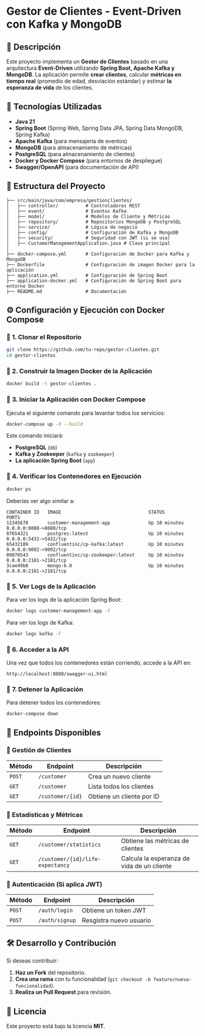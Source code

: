 # Gestor de Clientes - Event-Driven con Kafka y MongoDB

## 📌 Descripción
Este proyecto implementa un **Gestor de Clientes** basado en una arquitectura **Event-Driven** utilizando **Spring Boot, Apache Kafka y MongoDB**. La aplicación permite **crear clientes**, calcular **métricas en tiempo real** (promedio de edad, desviación estándar) y estimar **la esperanza de vida** de los clientes.

## 🚀 Tecnologías Utilizadas
- **Java 21**
- **Spring Boot** (Spring Web, Spring Data JPA, Spring Data MongoDB, Spring Kafka)
- **Apache Kafka** (para mensajería de eventos)
- **MongoDB** (para almacenamiento de métricas)
- **PostgreSQL** (para almacenamiento de clientes)
- **Docker y Docker Compose** (para entornos de despliegue)
- **Swagger/OpenAPI** (para documentación de API)

## 📂 Estructura del Proyecto
```
├── src/main/java/com/empresa/gestionclientes/
│   ├── controller/          # Controladores REST
│   ├── event/               # Eventos Kafka
│   ├── model/               # Modelos de Cliente y Métricas
│   ├── repository/          # Repositorios MongoDB y PostgreSQL
│   ├── service/             # Lógica de negocio
│   ├── config/              # Configuración de Kafka y MongoDB
│   ├── security/            # Seguridad con JWT (si se usa)
│   ├── CustomerManagementApplication.java # Clase principal
│
├── docker-compose.yml       # Configuración de Docker para Kafka y MongoDB
├── Dockerfile               # Configuración de imagen Docker para la aplicación
├── application.yml          # Configuración de Spring Boot
├── application-docker.yml   # Configuración de Spring Boot para entorno Docker
├── README.md                # Documentación
```

## ⚙️ Configuración y Ejecución con Docker Compose
### 🔹 **1. Clonar el Repositorio**
```bash
git clone https://github.com/tu-repo/gestor-clientes.git
cd gestor-clientes
```

### 🔹 **2. Construir la Imagen Docker de la Aplicación**
```bash
docker build -t gestor-clientes .
```

### 🔹 **3. Iniciar la Aplicación con Docker Compose**
Ejecuta el siguiente comando para levantar todos los servicios:
```bash
docker-compose up -d --build
```
Este comando iniciará:
- **PostgreSQL** (`db`)
- **Kafka y Zookeeper** (`kafka` y `zookeeper`)
- **La aplicación Spring Boot** (`app`)

### 🔹 **4. Verificar los Contenedores en Ejecución**
```bash
docker ps
```
Deberías ver algo similar a:
```
CONTAINER ID   IMAGE                                STATUS          PORTS                    
12345678       customer-management-app              Up 10 minutes  0.0.0.0:8080->8080/tcp    
87654321       postgres:latest                      Up 10 minutes  0.0.0.0:5432->5432/tcp    
65432109       confluentinc/cp-kafka:latest         Up 10 minutes  0.0.0.0:9092->9092/tcp    
09876543       confluentinc/cp-zookeeper:latest     Up 10 minutes  0.0.0.0:2181->2181/tcp  
3cae49b8       mongo:6.0                            Up 10 minutes  0.0.0.0:2181->2181/tcp    
```

### 🔹 **5. Ver Logs de la Aplicación**
Para ver los logs de la aplicación Spring Boot:
```bash
docker logs customer-management-app -f
```
Para ver los logs de Kafka:
```bash
docker logs kafka -f
```

### 🔹 **6. Acceder a la API**
Una vez que todos los contenedores están corriendo, accede a la API en:
```
http://localhost:8080/swagger-ui.html
```

### 🔹 **7. Detener la Aplicación**
Para detener todos los contenedores:
```bash
docker-compose down
```

## 📌 Endpoints Disponibles
### **🔹 Gestión de Clientes**
| Método | Endpoint                 | Descripción |
|--------|--------------------------|-------------|
| `POST` | `/customer`               | Crea un nuevo cliente |
| `GET`  | `/customer`               | Lista todos los clientes |
| `GET`  | `/customer/{id}`          | Obtiene un cliente por ID |

### **🔹 Estadísticas y Métricas**
| Método | Endpoint                         | Descripción |
|--------|----------------------------------|-------------|
| `GET`  | `/customer/statistics`           | Obtiene las métricas de clientes |
| `GET`  | `/customer/{id}/life-expectancy` | Calcula la esperanza de vida de un cliente |

### **🔹 Autenticación (Si aplica JWT)**
| Método | Endpoint       | Descripción             |
|--------|----------------|-------------------------|
| `POST` | `/auth/login`  | Obtiene un token JWT    |
| `POST` | `/auth/signup` | Resgistra nuevo usuario |

## 🛠️ Desarrollo y Contribución
Si deseas contribuir:
1. **Haz un Fork** del repositorio.
2. **Crea una rama** con tu funcionalidad (`git checkout -b feature/nueva-funcionalidad`).
3. **Realiza un Pull Request** para revisión.

## 📜 Licencia
Este proyecto está bajo la licencia **MIT**.

